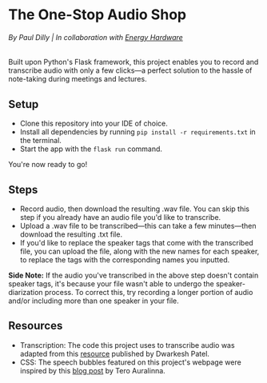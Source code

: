 # The One-Stop Audio Shop
###### By Paul Dilly | In collaboration with [Energy Hardware](https://energyhardware.com/)

Built upon Python's Flask framework, this project enables you to record and transcribe audio with only a few clicks—a perfect solution to the hassle of note-taking during meetings and lectures.

## Setup
* Clone this repository into your IDE of choice.
* Install all dependencies by running ```pip install -r requirements.txt``` in the terminal.
* Start the app with the ```flask run``` command.

You're now ready to go!

## Steps
* Record audio, then download the resulting .wav file. You can skip this step if you already have an audio file you'd like to transcribe.
* Upload a .wav file to be transcribed—this can take a few minutes—then download the resulting .txt file.
* If you'd like to replace the speaker tags that come with the transcribed file, you can upload the file, along with the new names for each speaker, to replace the tags with the corresponding names you inputted.

**Side Note:** If the audio you've transcribed in the above step doesn't contain speaker tags, it's because your file wasn't able to undergo the speaker-diarization process. To correct this, try recording a longer portion of audio and/or including more than one speaker in your file.

## Resources
* Transcription: The code this project uses to transcribe audio was adapted from this [resource](https://colab.research.google.com/drive/1V-Bt5Hm2kjaDb4P1RyMSswsDKyrzc2-3?usp=sharing) published by Dwarkesh Patel.
* CSS: The speech bubbles featured on this project's webpage were inspired by this [blog post](https://auralinna.blog/post/2017/how-to-make-a-css-speech-bubble-with-borders-and-drop-shadow) by Tero Auralinna.
